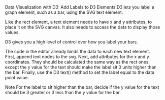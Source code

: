 Data Visualization with D3: Add Labels to D3 Elements
D3 lets you label a graph element, such as a bar, using the SVG text element.

Like the rect element, a text element needs to have x and y attributes, to place it on the SVG canvas. It also needs to access the data to display those values.

D3 gives you a high level of control over how you label your bars.


The code in the editor already binds the data to each new text element. First, append text nodes to the svg. Next, add attributes for the x and y coordinates. They should be calculated the same way as the rect ones, except the y value for the text should make the label sit 3 units higher than the bar. Finally, use the D3 text() method to set the label equal to the data point value.

Note
For the label to sit higher than the bar, decide if the y value for the text should be 3 greater or 3 less than the y value for the bar.
```

```